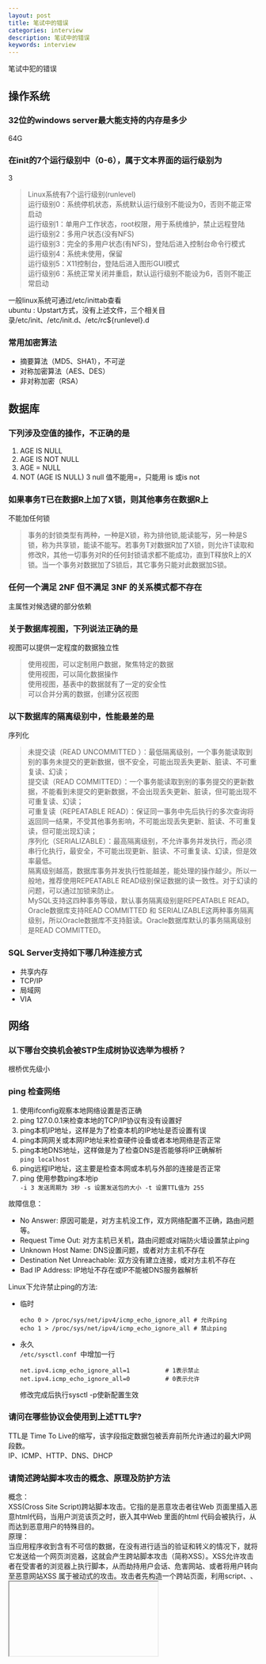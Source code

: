```yaml
---
layout: post
title: 笔试中的错误
categories: interview
description: 笔试中的错误
keywords: interview
---
```

笔试中犯的错误  
## 操作系统
### 32位的windows server最大能支持的内存是多少
64G
### 在init的7个运行级别中（0-6），属于文本界面的运行级别为
3  
>Linux系统有7个运行级别(runlevel)  
    运行级别0：系统停机状态，系统默认运行级别不能设为0，否则不能正常启动  
    运行级别1：单用户工作状态，root权限，用于系统维护，禁止远程登陆  
    运行级别2：多用户状态(没有NFS)  
    运行级别3：完全的多用户状态(有NFS)，登陆后进入控制台命令行模式  
    运行级别4：系统未使用，保留  
    运行级别5：X11控制台，登陆后进入图形GUI模式  
    运行级别6：系统正常关闭并重启，默认运行级别不能设为6，否则不能正常启动

一般linux系统可通过/etc/inittab查看  
ubuntu : Upstart方式，没有上述文件，三个相关目录/etc/init、/etc/init.d、/etc/rc${runlevel}.d
### 常用加密算法
- 摘要算法（MD5、SHA1），不可逆
- 对称加密算法（AES、DES）
- 非对称加密（RSA）

## 数据库
### 下列涉及空值的操作，不正确的是
1. AGE IS NULL
2. AGE IS NOT NULL
3. AGE = NULL
4. NOT (AGE IS NULL)
3 null 值不能用=，只能用 is 或is not

### 如果事务T已在数据R上加了X锁，则其他事务在数据R上
不能加任何锁  
>事务的封锁类型有两种，一种是X锁，称为排他锁,能读能写，另一种是S锁，称为共享锁，能读不能写。若事务T对数据R加了X锁，则允许T读取和修改R，其他一切事务对R的任何封锁请求都不能成功，直到T释放R上的X锁。当一个事务对数据加了S锁后，其它事务只能对此数据加S锁。 

### 任何一个满足 2NF 但不满足 3NF 的关系模式都不存在
主属性对候选键的部分依赖  
### 关于数据库视图，下列说法正确的是
视图可以提供一定程度的数据独立性  
>使用视图，可以定制用户数据，聚焦特定的数据    
使用视图，可以简化数据操作  
使用视图，基表中的数据就有了一定的安全性   
可以合并分离的数据，创建分区视图   

### 以下数据库的隔离级别中，性能最差的是
序列化  
>未提交读（READ UNCOMMITTED ）：最低隔离级别，一个事务能读取到别的事务未提交的更新数据，很不安全，可能出现丢失更新、脏读、不可重复读、幻读；  
提交读（READ COMMITTED）：一个事务能读取到别的事务提交的更新数据，不能看到未提交的更新数据，不会出现丢失更新、脏读，但可能出现不可重复读、幻读；  
可重复读（REPEATABLE READ）：保证同一事务中先后执行的多次查询将返回同一结果，不受其他事务影响，不可能出现丢失更新、脏读、不可重复读，但可能出现幻读；  
序列化（SERIALIZABLE）：最高隔离级别，不允许事务并发执行，而必须串行化执行，最安全，不可能出现更新、脏读、不可重复读、幻读，但是效率最低。  
隔离级别越高，数据库事务并发执行性能越差，能处理的操作越少。所以一般地，推荐使用REPEATABLE READ级别保证数据的读一致性。对于幻读的问题，可以通过加锁来防止。  
MySQL支持这四种事务等级，默认事务隔离级别是REPEATABLE READ。Oracle数据库支持READ COMMITTED 和 SERIALIZABLE这两种事务隔离级别，所以Oracle数据库不支持脏读。Oracle数据库默认的事务隔离级别是READ COMMITTED。 

### SQL Server支持如下哪几种连接方式
- 共享内存
- TCP/IP
- 局域网
- VIA

## 网络
### 以下哪台交换机会被STP生成树协议选举为根桥？
根桥优先级小
### ping 检查网络
1. 使用ifconfig观察本地网络设置是否正确
2. ping 127.0.0.1来检查本地的TCP/IP协议有没有设置好
3. ping本机IP地址，这样是为了检查本机的IP地址是否设置有误
4. ping本网网关或本网IP地址来检查硬件设备或者本地网络是否正常
5. ping本地DNS地址，这样做是为了检查DNS是否能够将IP正确解析  
`ping localhost`
6. ping远程IP地址，这主要是检查本网或本机与外部的连接是否正常
7. ping 使用参数ping本地ip  
`-i 3 发送周期为 3秒 -s 设置发送包的大小 -t 设置TTL值为 255`

故障信息：
- No Answer: 原因可能是，对方主机没工作，双方网络配置不正确，路由问题等。
- Request Time Out: 对方主机已关机，路由问题或对端防火墙设置禁止ping 
- Unknown Host Name: DNS设置问题，或者对方主机不存在 
- Destination Net Unreachable: 双方没有建立连接，或对方主机不存在 
- Bad IP Address: IP地址不存在或IP不能被DNS服务器解析

Linux下允许禁止ping的方法:
+ 临时  
    ```shell
    echo 0 > /proc/sys/net/ipv4/icmp_echo_ignore_all # 允许ping
    echo 1 > /proc/sys/net/ipv4/icmp_echo_ignore_all # 禁止ping
    ```
+ 永久  
    `/etc/sysctl.conf `中增加一行
    ```shell
    net.ipv4.icmp_echo_ignore_all=1          # 1表示禁止
    net.ipv4.icmp_echo_ignore_all=0          # 0表示允许
    ```
    修改完成后执行sysctl -p使新配置生效

### 请问在哪些协议会使用到上述TTL字?
TTL是 Time To Live的缩写，该字段指定数据包被丢弃前所允许通过的最大IP网段数。  
IP、ICMP、HTTP、DNS、DHCP
### 请简述跨站脚本攻击的概念、原理及防护方法
概念：  
XSS(Cross Site Script)跨站脚本攻击。它指的是恶意攻击者往Web 页面里插入恶意html代码，当用户浏览该页之时，嵌入其中Web 里面的html 代码会被执行，从而达到恶意用户的特殊目的。   
原理：   
当应用程序收到含有不可信的数据，在没有进行适当的验证和转义的情况下，就将它发送给一个网页浏览器，这就会产生跨站脚本攻击（简称XSS）。XSS允许攻击者在受害者的浏览器上执行脚本，从而劫持用户会话、危害网站、或者将用户转向至恶意网站XSS 属于被动式的攻击。攻击者先构造一个跨站页面，利用script、<IMG>、<IFRAME>等各种方式使得用户浏览这个页面时，触发对被攻击站点的http 请求。此时，如果被攻击者如果已经在被攻击站点登录，就会持有该站点cookie。这样该站点会认为被攻击者发起了一个http 请求。而实际上这个请求是在被攻击者不知情的情况下发起的，由此攻击者在一定程度上达到了冒充被攻击者的目的。  
防范：  
1. 根据数据将要置于的HTML上下文（包括主体、属性、JavaScript、CSS或URL）对所有的不可信数据进行恰当的转义（escape）。  
2. 使用正面的或“白名单”的，具有恰当的规范化和解码功能的输入验证方法同样会有助于防止跨站脚本。但由于很多应用程序在输入中需要特殊字符，这一方法不是完整的防护方法。这种验证方法需要尽可能地解码任何编码输入，同时在接受输入之前需要充分验证数据的长度、字符、格式、和任何商务规则。  
3. 考虑使用内容安全策略（CSP）来抵御整个网站的跨站脚本攻击。 

### VTP协议的作用是什么？主要有哪些工作模式？各种工作模式有何特点？
作用：  
VTP通过网络保持VLAN配置的统一性。VTP在系统级管理增加、删除、调整的VLAN，自动地将信息向网络中其它的交换机广播。   
工作模式与特点：   
（1）Server模式  
提供VTP消息：包括VLAN ID和名字信息；   
学习相同域名的VTP消息；  
转发相同域名的VTP消息；   
可以添加、删除和更改VLAN ，VLAN信息写入NVRAM；  
（2）Client 模式  
请求VTP消息；   
学习相同域名的VTP消息；  
转发相同域名的VTP消息；  
不可以添加、删除和更改VLAN ，VLAN信息不会写入NVRAM；    
（3）Transparent模式   
不提供VTP消息；   
不学习VTP消息；   
可以添加、删除和更改VLAN ，只在本地有效，VLAN信息写入NVRAM。  